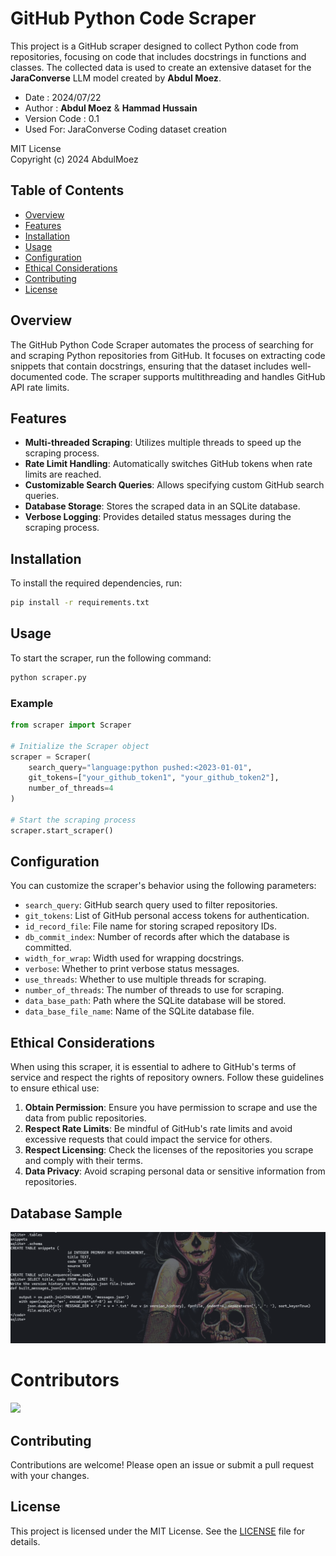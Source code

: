 # GitHub Python Code Scraper

This project is a GitHub scraper designed to collect Python code from repositories, focusing on code that includes docstrings in functions and classes. The collected data is used to create an extensive dataset for the **JaraConverse** LLM model created by **Abdul Moez**.

 *  Date   : 2024/07/22
 *  Author : **__Abdul Moez__** & **__Hammad Hussain__**
 *  Version Code : 0.1
 *  Used For: JaraConverse Coding dataset creation


 MIT License  
 Copyright (c) 2024 AbdulMoez

## Table of Contents

- [Overview](#overview)
- [Features](#features)
- [Installation](#installation)
- [Usage](#usage)
- [Configuration](#configuration)
- [Ethical Considerations](#ethical-considerations)
- [Contributing](#contributing)
- [License](#license)

## Overview

The GitHub Python Code Scraper automates the process of searching for and scraping Python repositories from GitHub. It focuses on extracting code snippets that contain docstrings, ensuring that the dataset includes well-documented code. The scraper supports multithreading and handles GitHub API rate limits.

## Features

- **Multi-threaded Scraping**: Utilizes multiple threads to speed up the scraping process.
- **Rate Limit Handling**: Automatically switches GitHub tokens when rate limits are reached.
- **Customizable Search Queries**: Allows specifying custom GitHub search queries.
- **Database Storage**: Stores the scraped data in an SQLite database.
- **Verbose Logging**: Provides detailed status messages during the scraping process.

## Installation

To install the required dependencies, run:

```bash
pip install -r requirements.txt
```

## Usage

To start the scraper, run the following command:

```bash
python scraper.py
```

### Example

```python
from scraper import Scraper

# Initialize the Scraper object
scraper = Scraper(
    search_query="language:python pushed:<2023-01-01",
    git_tokens=["your_github_token1", "your_github_token2"],
    number_of_threads=4
)

# Start the scraping process
scraper.start_scraper()
```

## Configuration

You can customize the scraper's behavior using the following parameters:

- `search_query`: GitHub search query used to filter repositories.
- `git_tokens`: List of GitHub personal access tokens for authentication.
- `id_record_file`: File name for storing scraped repository IDs.
- `db_commit_index`: Number of records after which the database is committed.
- `width_for_wrap`: Width used for wrapping docstrings.
- `verbose`: Whether to print verbose status messages.
- `use_threads`: Whether to use multiple threads for scraping.
- `number_of_threads`: The number of threads to use for scraping.
- `data_base_path`: Path where the SQLite database will be stored.
- `data_base_file_name`: Name of the SQLite database file.

## Ethical Considerations

When using this scraper, it is essential to adhere to GitHub's terms of service and respect the rights of repository owners. Follow these guidelines to ensure ethical use:

1. **Obtain Permission**: Ensure you have permission to scrape and use the data from public repositories.
2. **Respect Rate Limits**: Be mindful of GitHub's rate limits and avoid excessive requests that could impact the service for others.
3. **Respect Licensing**: Check the licenses of the repositories you scrape and comply with their terms.
4. **Data Privacy**: Avoid scraping personal data or sensitive information from repositories.

## Database Sample
<a href = "images/visualizer.png">
  <img src = "images/visualizer.png"/>
</a>


# Contributors

<a href = "https://github.com/Anonym0usWork1221/python-code-docstring-scraper/graphs/contributors">
  <img src = "https://contrib.rocks/image?repo=Anonym0usWork1221/python-code-docstring-scraper"/>
</a>

## Contributing

Contributions are welcome! Please open an issue or submit a pull request with your changes.

## License

This project is licensed under the MIT License. See the [LICENSE](LICENSE) file for details.
